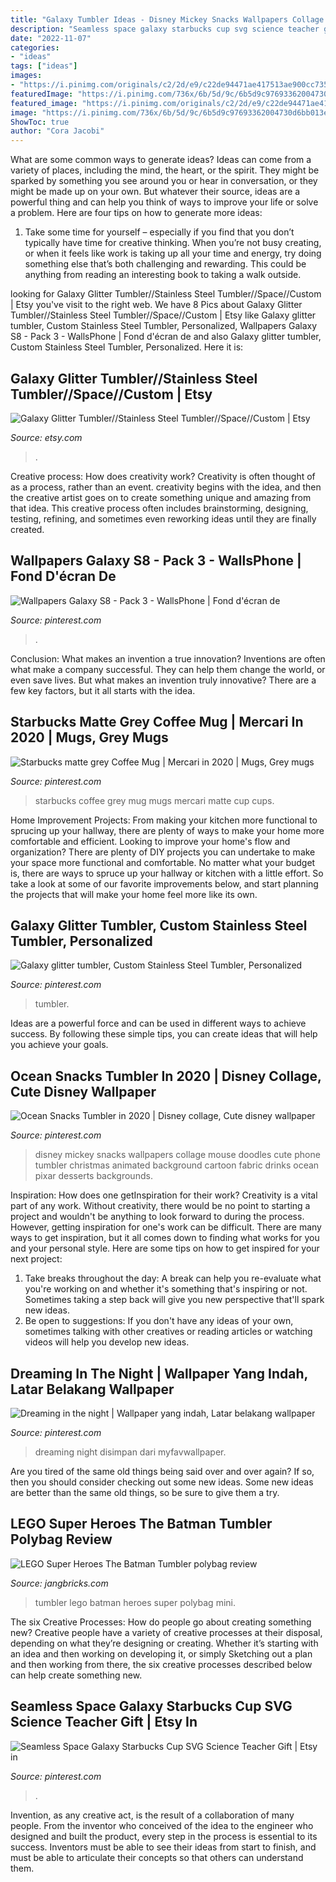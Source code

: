 ```yaml
---
title: "Galaxy Tumbler Ideas - Disney Mickey Snacks Wallpapers Collage Mouse Doodles Cute Phone Tumbler Christmas Animated Background Cartoon Fabric Drinks Ocean Pixar Desserts Backgrounds"
description: "Seamless space galaxy starbucks cup svg science teacher gift"
date: "2022-11-07"
categories:
- "ideas"
tags: ["ideas"]
images:
- "https://i.pinimg.com/originals/c2/2d/e9/c22de94471ae417513ae900cc735c43d.jpg"
featuredImage: "https://i.pinimg.com/736x/6b/5d/9c/6b5d9c97693362004730d6bb013e3862.jpg"
featured_image: "https://i.pinimg.com/originals/c2/2d/e9/c22de94471ae417513ae900cc735c43d.jpg"
image: "https://i.pinimg.com/736x/6b/5d/9c/6b5d9c97693362004730d6bb013e3862.jpg"
ShowToc: true
author: "Cora Jacobi"
---
```



What are some common ways to generate ideas?
Ideas can come from a variety of places, including the mind, the heart, or the spirit. They might be sparked by something you see around you or hear in conversation, or they might be made up on your own. But whatever their source, ideas are a powerful thing and can help you think of ways to improve your life or solve a problem. Here are four tips on how to generate more ideas: 
1. Take some time for yourself – especially if you find that you don’t typically have time for creative thinking. When you’re not busy creating, or when it feels like work is taking up all your time and energy, try doing something else that’s both challenging and rewarding. This could be anything from reading an interesting book to taking a walk outside. 

	

		
looking for Galaxy Glitter Tumbler//Stainless Steel Tumbler//Space//Custom | Etsy you've visit to the right web. We have 8 Pics about Galaxy Glitter Tumbler//Stainless Steel Tumbler//Space//Custom | Etsy like Galaxy glitter tumbler, Custom Stainless Steel Tumbler, Personalized, Wallpapers Galaxy S8 - Pack 3 - WallsPhone | Fond d&#039;écran de and also Galaxy glitter tumbler, Custom Stainless Steel Tumbler, Personalized. Here it is:
		
    
## Galaxy Glitter Tumbler//Stainless Steel Tumbler//Space//Custom | Etsy

<img loading=lazy src="https://i.etsystatic.com/18852499/r/il/88b281/1845214945/il_794xN.1845214945_mh6r.jpg" onerror="this.onerror=null;this.src='https://tse2.mm.bing.net/th?id=OIP.gaaWspIcuQF1kmDrOEPY_wHaPO&amp;pid=15.1';" alt="Galaxy Glitter Tumbler//Stainless Steel Tumbler//Space//Custom | Etsy">

_Source: etsy.com_

>. 

	

Creative process: How does creativity work?
Creativity is often thought of as a process, rather than an event. creativity begins with the idea, and then the creative artist goes on to create something unique and amazing from that idea. This creative process often includes brainstorming, designing, testing, refining, and sometimes even reworking ideas until they are finally created.

    
## Wallpapers Galaxy S8 - Pack 3 - WallsPhone | Fond D&#039;écran De

<img loading=lazy src="https://i.pinimg.com/736x/6b/5d/9c/6b5d9c97693362004730d6bb013e3862.jpg" onerror="this.onerror=null;this.src='https://tse1.mm.bing.net/th?id=OIP.QuSzXhyBew4x2YjGB_5jGAHaPN&amp;pid=15.1';" alt="Wallpapers Galaxy S8 - Pack 3 - WallsPhone | Fond d&#039;écran de">

_Source: pinterest.com_

>. 

	

Conclusion: What makes an invention a true innovation?
Inventions are often what make a company successful. They can help them change the world, or even save lives. But what makes an invention truly innovative? There are a few key factors, but it all starts with the idea.

    
## Starbucks Matte Grey Coffee Mug | Mercari In 2020 | Mugs, Grey Mugs

<img loading=lazy src="https://i.pinimg.com/736x/08/1d/e2/081de2ea013974f492e7b9d60b927015.jpg" onerror="this.onerror=null;this.src='https://tse3.mm.bing.net/th?id=OIP.jmDINiLaumm2crnd1xc-iwHaI2&amp;pid=15.1';" alt="Starbucks matte grey Coffee Mug | Mercari in 2020 | Mugs, Grey mugs">

_Source: pinterest.com_

>starbucks coffee grey mug mugs mercari matte cup cups. 

	

Home Improvement Projects: From making your kitchen more functional to sprucing up your hallway, there are plenty of ways to make your home more comfortable and efficient.
Looking to improve your home's flow and organization? There are plenty of DIY projects you can undertake to make your space more functional and comfortable. No matter what your budget is, there are ways to spruce up your hallway or kitchen with a little effort. So take a look at some of our favorite improvements below, and start planning the projects that will make your home feel more like its own.

    
## Galaxy Glitter Tumbler, Custom Stainless Steel Tumbler, Personalized

<img loading=lazy src="https://i.pinimg.com/originals/dd/a6/30/dda6305c48a7d2b90323dcb6dce23122.jpg" onerror="this.onerror=null;this.src='https://tse4.mm.bing.net/th?id=OIP.940z2KGEVnSVdWDsSzKlygHaJ4&amp;pid=15.1';" alt="Galaxy glitter tumbler, Custom Stainless Steel Tumbler, Personalized">

_Source: pinterest.com_

>tumbler. 

	

Ideas are a powerful force and can be used in different ways to achieve success. By following these simple tips, you can create ideas that will help you achieve your goals.

    
## Ocean Snacks Tumbler In 2020 | Disney Collage, Cute Disney Wallpaper

<img loading=lazy src="https://i.pinimg.com/originals/c2/2d/e9/c22de94471ae417513ae900cc735c43d.jpg" onerror="this.onerror=null;this.src='https://tse1.mm.bing.net/th?id=OIP.80JGTaoEeCG1FhCkSS3NPAHaHa&amp;pid=15.1';" alt="Ocean Snacks Tumbler in 2020 | Disney collage, Cute disney wallpaper">

_Source: pinterest.com_

>disney mickey snacks wallpapers collage mouse doodles cute phone tumbler christmas animated background cartoon fabric drinks ocean pixar desserts backgrounds. 

	

Inspiration: How does one getInspiration for their work?
Creativity is a vital part of any work. Without creativity, there would be no point to starting a project and wouldn't be anything to look forward to during the process. However, getting inspiration for one's work can be difficult. There are many ways to get inspiration, but it all comes down to finding what works for you and your personal style. Here are some tips on how to get inspired for your next project: 
1) Take breaks throughout the day: A break can help you re-evaluate what you're working on and whether it's something that's inspiring or not. Sometimes taking a step back will give you new perspective that'll spark new ideas. 
2) Be open to suggestions: If you don't have any ideas of your own, sometimes talking with other creatives or reading articles or watching videos will help you develop new ideas.

    
## Dreaming In The Night | Wallpaper Yang Indah, Latar Belakang Wallpaper

<img loading=lazy src="https://i.pinimg.com/originals/29/20/da/2920da0538b112702748798cf75adad3.jpg" onerror="this.onerror=null;this.src='https://tse2.mm.bing.net/th?id=OIP.ywJAdPfIswuiPxYZ8WyKXQHaNK&amp;pid=15.1';" alt="Dreaming in the night | Wallpaper yang indah, Latar belakang wallpaper">

_Source: pinterest.com_

>dreaming night disimpan dari myfavwallpaper. 

	

Are you tired of the same old things being said over and over again? If so, then you should consider checking out some new ideas. Some new ideas are better than the same old things, so be sure to give them a try.

    
## LEGO Super Heroes The Batman Tumbler Polybag Review

<img loading=lazy src="https://3.bp.blogspot.com/-cSAsAX94n10/WAYIxByKXYI/AAAAAAAAO8A/LlgH3DovcKsi1jW0jquRRHReu9KX4tm5wCLcB/w1200-h630-p-k-no-nu/161017a-lego-super-heroes-batman-tumbler-polybag.jpg" onerror="this.onerror=null;this.src='https://tse1.mm.bing.net/th?id=OIP.wTRfr2eE8n-qTiBQLX2VXwHaD4&amp;pid=15.1';" alt="LEGO Super Heroes The Batman Tumbler polybag review">

_Source: jangbricks.com_

>tumbler lego batman heroes super polybag mini. 

	

The six Creative Processes: How do people go about creating something new?
Creative people have a variety of creative processes at their disposal, depending on what they’re designing or creating. Whether it’s starting with an idea and then working on developing it, or simply Sketching out a plan and then working from there, the six creative processes described below can help create something new.

    
## Seamless Space Galaxy Starbucks Cup SVG Science Teacher Gift | Etsy In

<img loading=lazy src="https://i.pinimg.com/736x/e1/4a/9f/e14a9f601124f5c51ad21db5c0a1855d.jpg" onerror="this.onerror=null;this.src='https://tse4.mm.bing.net/th?id=OIP.WA-W1wCSrV80VWDx5YITyQHaGL&amp;pid=15.1';" alt="Seamless Space Galaxy Starbucks Cup SVG Science Teacher Gift | Etsy in">

_Source: pinterest.com_

>. 

	

Invention, as any creative act, is the result of a collaboration of many people. From the inventor who conceived of the idea to the engineer who designed and built the product, every step in the process is essential to its success. Inventors must be able to see their ideas from start to finish, and must be able to articulate their concepts so that others can understand them.

